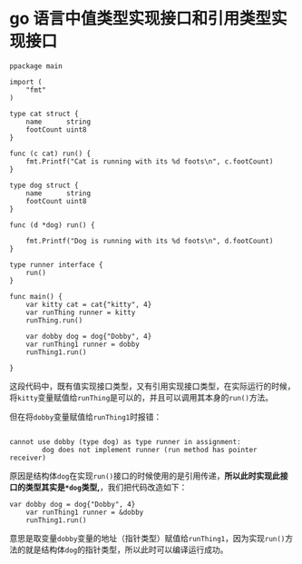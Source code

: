 # go 语言中值类型实现接口和引用类型实现接口

```
ppackage main

import (
	"fmt"
)

type cat struct {
	name      string
	footCount uint8
}

func (c cat) run() {
	fmt.Printf("Cat is running with its %d foots\n", c.footCount)
}

type dog struct {
	name      string
	footCount uint8
}

func (d *dog) run() {

	fmt.Printf("Dog is running with its %d foots\n", d.footCount)
}

type runner interface {
	run()
}

func main() {
	var kitty cat = cat{"kitty", 4}
	var runThing runner = kitty
	runThing.run()

	var dobby dog = dog{"Dobby", 4}
	var runThing1 runner = dobby
	runThing1.run()

}
```
这段代码中，既有值实现接口类型，又有引用实现接口类型，在实际运行的时候，将`kitty`变量赋值给`runThing`是可以的，并且可以调用其本身的`run()`方法。

但在将`dobby`变量赋值给`runThing1`时报错：

```

cannot use dobby (type dog) as type runner in assignment:
        dog does not implement runner (run method has pointer receiver)

```

原因是结构体`dog`在实现`run()`接口的时候使用的是引用传递，**所以此时实现此接口的类型其实是`*dog`类型,**，我们把代码改造如下：
```
var dobby dog = dog{"Dobby", 4}
	var runThing1 runner = &dobby
	runThing1.run()
```
意思是取变量`dobby`变量的地址（指针类型）赋值给`runThing1`，因为实现`run()`方法的就是结构体`dog`的指针类型，所以此时可以编译运行成功。
